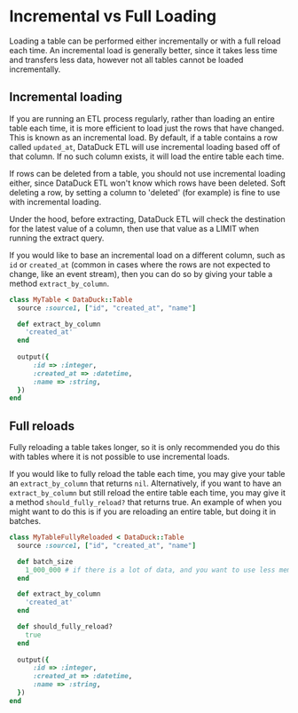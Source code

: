 # Incremental vs Full Loading

Loading a table can be performed either incrementally or with a full reload each time. An incremental load is generally
better, since it takes less time and transfers less data, however not all tables cannot be loaded incrementally.

## Incremental loading

If you are running an ETL process regularly, rather than loading an entire table each time, it is more efficient
to load just the rows that have changed. This is known as an incremental load. By default, if a table contains
a row called `updated_at`, DataDuck ETL will use incremental loading based off of that column. If no such column
exists, it will load the entire table each time.

If rows can be deleted from a table, you should not use incremental loading either, since DataDuck ETL won't know which rows
have been deleted. Soft deleting a row, by setting a column to 'deleted' (for example) is fine to use with incremental loading.

Under the hood, before extracting, DataDuck ETL will check the destination for the latest value of a column, then use that value as a LIMIT
when running the extract query.

If you would like to base an incremental load on a different column, such as `id` or `created_at` (common in cases where
the rows are not expected to change, like an event stream), then you can do so by giving your table a method `extract_by_column`.

```ruby
class MyTable < DataDuck::Table
  source :source1, ["id", "created_at", "name"]

  def extract_by_column
    'created_at'
  end
  
  output({
      :id => :integer,
      :created_at => :datetime,
      :name => :string,
  })
end
```

## Full reloads

Fully reloading a table takes longer, so it is only recommended you do this with tables where it is not possible to use
incremental loads.

If you would like to fully reload the table each time, you may give your table an `extract_by_column` that returns `nil`.
Alternatively, if you want to have an `extract_by_column` but still reload the entire table each time, you may
give it a method `should_fully_reload?` that returns true. An example of when you might want to do this is if you are
reloading an entire table, but doing it in batches.

```ruby
class MyTableFullyReloaded < DataDuck::Table
  source :source1, ["id", "created_at", "name"]

  def batch_size
    1_000_000 # if there is a lot of data, and you want to use less memory (for example), batching is a good idea
  end

  def extract_by_column
    'created_at'
  end

  def should_fully_reload?
    true
  end
  
  output({
      :id => :integer,
      :created_at => :datetime,
      :name => :string,
  })
end
```
